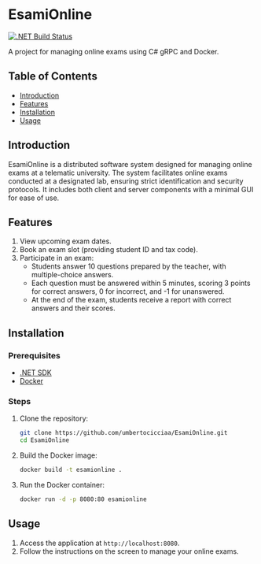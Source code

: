 # EsamiOnline

[![.NET Build Status](https://github.com/umbertocicciaa/EsamiOnline/actions/workflows/ci.yml/badge.svg)](https://github.com/umbertocicciaa/EsamiOnline/actions/workflows/ci.yml)

A project for managing online exams using C# gRPC and Docker.

## Table of Contents

- [Introduction](#introduction)
- [Features](#features)
- [Installation](#installation)
- [Usage](#usage)
  
## Introduction

EsamiOnline is a distributed software system designed for managing online exams at a telematic university. The system facilitates online exams conducted at a designated lab, ensuring strict identification and security protocols. It includes both client and server components with a minimal GUI for ease of use.

## Features

1. View upcoming exam dates.
2. Book an exam slot (providing student ID and tax code).
3. Participate in an exam:
   - Students answer 10 questions prepared by the teacher, with multiple-choice answers.
   - Each question must be answered within 5 minutes, scoring 3 points for correct answers, 0 for incorrect, and -1 for unanswered.
   - At the end of the exam, students receive a report with correct answers and their scores.

## Installation

### Prerequisites

- [.NET SDK](https://dotnet.microsoft.com/download)
- [Docker](https://www.docker.com/get-started)

### Steps

1. Clone the repository:
   ```sh
   git clone https://github.com/umbertocicciaa/EsamiOnline.git
   cd EsamiOnline
   ```
2. Build the Docker image:
   ```sh
   docker build -t esamionline .
   ```
3. Run the Docker container:
   ```sh
   docker run -d -p 8080:80 esamionline
   ```

## Usage

1. Access the application at `http://localhost:8080`.
2. Follow the instructions on the screen to manage your online exams.
